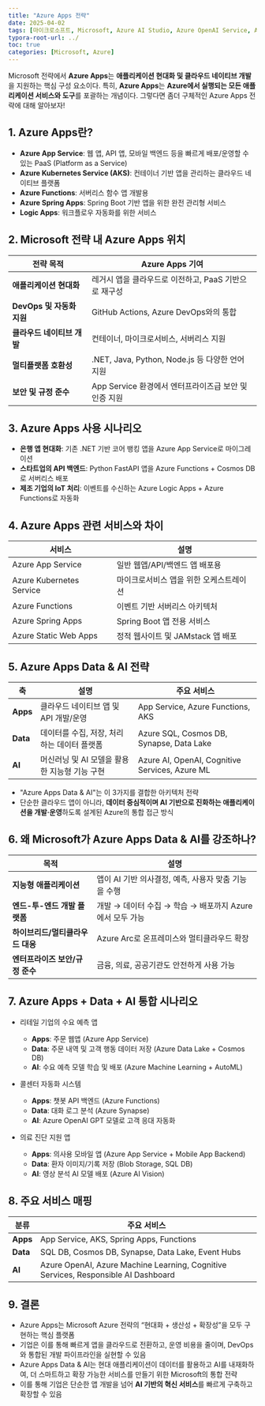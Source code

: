 ```yaml
---
title: "Azure Apps 전략"
date: 2025-04-02
tags: [마이크로소프트, Microsoft, Azure AI Studio, Azure OpenAI Service, Azure Cognitive Search, Azure Machine Learning, Azure Functions, Azure Apps]
typora-root-url: ../
toc: true
categories: [Microsoft, Azure]
---
```


Microsoft 전략에서 **Azure Apps**는 **애플리케이션 현대화 및 클라우드 네이티브 개발**을 지원하는 핵심 구성 요소이다. 특히, **Azure Apps**는 **Azure에서 실행되는 모든 애플리케이션 서비스와 도구**를 포괄하는 개념이다. 그렇다면 좀더 구체적인 Azure Apps 전략에 대해 알아보자!



## 1. Azure Apps란?  

* **Azure App Service**: 웹 앱, API 앱, 모바일 백엔드 등을 빠르게 배포/운영할 수 있는 PaaS (Platform as a Service)
* **Azure Kubernetes Service (AKS)**: 컨테이너 기반 앱을 관리하는 클라우드 네이티브 플랫폼
* **Azure Functions**: 서버리스 함수 앱 개발용
* **Azure Spring Apps**: Spring Boot 기반 앱을 위한 완전 관리형 서비스
* **Logic Apps**: 워크플로우 자동화를 위한 서비스



## 2. Microsoft 전략 내 Azure Apps 위치

| 전략 목적                  | Azure Apps 기여                                       |
| -------------------------- | ----------------------------------------------------- |
| **애플리케이션 현대화**    | 레거시 앱을 클라우드로 이전하고, PaaS 기반으로 재구성 |
| **DevOps 및 자동화 지원**  | GitHub Actions, Azure DevOps와의 통합                 |
| **클라우드 네이티브 개발** | 컨테이너, 마이크로서비스, 서버리스 지원               |
| **멀티플랫폼 호환성**      | .NET, Java, Python, Node.js 등 다양한 언어 지원       |
| **보안 및 규정 준수**      | App Service 환경에서 엔터프라이즈급 보안 및 인증 지원 |



## 3. Azure Apps 사용 시나리오

* **은행 앱 현대화**: 기존 .NET 기반 코어 뱅킹 앱을 Azure App Service로 마이그레이션
* **스타트업의 API 백엔드**: Python FastAPI 앱을 Azure Functions + Cosmos DB로 서버리스 배포
* **제조 기업의 IoT 처리**: 이벤트를 수신하는 Azure Logic Apps + Azure Functions로 자동화



## 4. Azure Apps 관련 서비스와 차이

| 서비스                   | 설명                                    |
| ------------------------ | --------------------------------------- |
| Azure App Service        | 일반 웹앱/API/백엔드 앱 배포용          |
| Azure Kubernetes Service | 마이크로서비스 앱을 위한 오케스트레이션 |
| Azure Functions          | 이벤트 기반 서버리스 아키텍처           |
| Azure Spring Apps        | Spring Boot 앱 전용 서비스              |
| Azure Static Web Apps    | 정적 웹사이트 및 JAMstack 앱 배포       |



## 5. Azure Apps Data & AI 전략

| 축       | 설명                                          | 주요 서비스                                    |
| -------- | --------------------------------------------- | ---------------------------------------------- |
| **Apps** | 클라우드 네이티브 앱 및 API 개발/운영         | App Service, Azure Functions, AKS              |
| **Data** | 데이터를 수집, 저장, 처리하는 데이터 플랫폼   | Azure SQL, Cosmos DB, Synapse, Data Lake       |
| **AI**   | 머신러닝 및 AI 모델을 활용한 지능형 기능 구현 | Azure AI, OpenAI, Cognitive Services, Azure ML |

* "Azure Apps Data & AI"는 이 3가지를 결합한 아키텍처 전략
* 단순한 클라우드 앱이 아니라, **데이터 중심적이며 AI 기반으로 진화하는 애플리케이션을 개발·운영**하도록 설계된 Azure의 통합 접근 방식



## 6. 왜 Microsoft가 Azure Apps Data & AI를 강조하나?

| 목적                             | 설명                                                     |
| -------------------------------- | -------------------------------------------------------- |
| **지능형 애플리케이션**          | 앱이 AI 기반 의사결정, 예측, 사용자 맞춤 기능을 수행     |
| **엔드-투-엔드 개발 플랫폼**     | 개발 → 데이터 수집 → 학습 → 배포까지 Azure에서 모두 가능 |
| **하이브리드/멀티클라우드 대응** | Azure Arc로 온프레미스와 멀티클라우드 확장               |
| **엔터프라이즈 보안/규정 준수**  | 금융, 의료, 공공기관도 안전하게 사용 가능                |



## 7. Azure Apps + Data + AI 통합 시나리오

* 리테일 기업의 수요 예측 앱
  * **Apps**: 주문 웹앱 (Azure App Service)
  * **Data**: 주문 내역 및 고객 행동 데이터 저장 (Azure Data Lake + Cosmos DB)
  * **AI**: 수요 예측 모델 학습 및 배포 (Azure Machine Learning + AutoML)
* 콜센터 자동화 시스템
  * **Apps**: 챗봇 API 백엔드 (Azure Functions)
  * **Data**: 대화 로그 분석 (Azure Synapse)
  * **AI**: Azure OpenAI GPT 모델로 고객 응대 자동화

* 의료 진단 지원 앱
  * **Apps**: 의사용 모바일 앱 (Azure App Service + Mobile App Backend)
  * **Data**: 환자 이미지/기록 저장 (Blob Storage, SQL DB)
  * **AI**: 영상 분석 AI 모델 배포 (Azure AI Vision)



## 8.  주요 서비스 매핑

| 분류     | 주요 서비스                                                  |
| -------- | ------------------------------------------------------------ |
| **Apps** | App Service, AKS, Spring Apps, Functions                     |
| **Data** | SQL DB, Cosmos DB, Synapse, Data Lake, Event Hubs            |
| **AI**   | Azure OpenAI, Azure Machine Learning, Cognitive Services, Responsible AI Dashboard |



## 9. 결론

* Azure Apps는 Microsoft Azure 전략의 “현대화 + 생산성 + 확장성”을 모두 구현하는 핵심 플랫폼
* 기업은 이를 통해 빠르게 앱을 클라우드로 전환하고, 운영 비용을 줄이며, DevOps와 통합된 개발 파이프라인을 실현할 수 있음
* Azure Apps Data & AI는 현대 애플리케이션이 데이터를 활용하고 AI를 내재화하여, 더 스마트하고 확장 가능한 서비스를 만들기 위한 Microsoft의 통합 전략
* 이를 통해 기업은 단순한 앱 개발을 넘어 **AI 기반의 혁신 서비스**를 빠르게 구축하고 확장할 수 있음